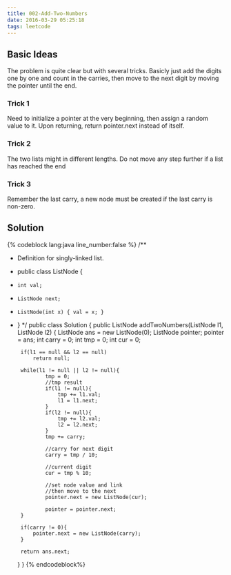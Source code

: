 ```yaml
---
title: 002-Add-Two-Numbers
date: 2016-03-29 05:25:18
tags: leetcode
---
```

## Basic Ideas
The problem is quite clear but with several tricks. Basicly just add the digits one by one and count in the carries, then move to the next digit by moving the pointer until the end.
### Trick 1
Need to initialize a pointer at the very beginning, then assign a random value to it. Upon returning, return pointer.next instead of itself.
### Trick 2
The two lists might in different lengths. Do not move any step further if a list has reached the end
### Trick 3
Remember the last carry, a new node must be created if the last carry is non-zero.
<!-- more -->
## Solution
{% codeblock lang:java line_number:false %}
/**
 * Definition for singly-linked list.
 * public class ListNode {
 *     int val;
 *     ListNode next;
 *     ListNode(int x) { val = x; }
 * }
 */
public class Solution {
    public ListNode addTwoNumbers(ListNode l1, ListNode l2) {
        ListNode ans = new ListNode(0); ListNode pointer;
        pointer = ans; int carry = 0; int tmp = 0; int cur = 0;
        
        if(l1 == null && l2 == null)
            return null;
        
        while(l1 != null || l2 != null){
                tmp = 0;
                //tmp result
                if(l1 != null){
                    tmp += l1.val;
                    l1 = l1.next;
                }
                if(l2 != null){
                    tmp += l2.val;
                    l2 = l2.next;
                }
                tmp += carry;
                
                //carry for next digit
                carry = tmp / 10;
    
                //current digit
                cur = tmp % 10;
                
                //set node value and link
                //then move to the next
                pointer.next = new ListNode(cur);

                pointer = pointer.next;
        }
        
        if(carry != 0){
            pointer.next = new ListNode(carry);
        }
        
        return ans.next;
    }
}
{% endcodeblock%}
